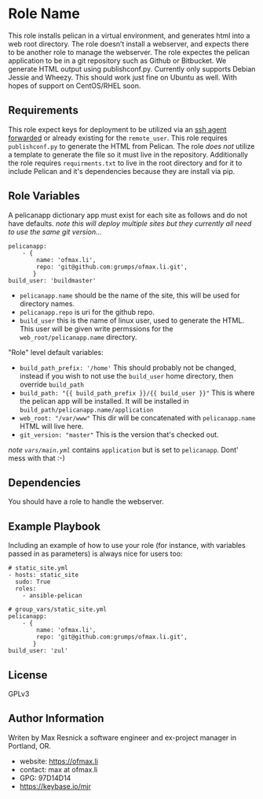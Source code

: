 Role Name
=========

This role installs pelican in a virtual environment, and generates html into a web root directory. The role doesn’t install a webserver, and expects there to be another role to manage the webserver. The role expectes the pelican application to be in a git repository such as Github or Bitbucket. We generate HTML output using publishconf.py. Currently only supports Debian Jessie and Wheezy. This should work just fine on Ubuntu as well. With hopes of support on CentOS/RHEL soon. 

Requirements
------------

This role expect keys for deployment to be utilized via an [ssh agent forwarded][1] or already existing for the `remote_user`.  This role requires `publishconf.py` to generate the HTML from Pelican. The role *does not* utilize a template to generate the file so it must live in the repository. Additionally the role requires `requirments.txt` to live in the root directory and for it to include Pelican and it's dependencies because they are install via pip.

Role Variables
--------------

A pelicanapp dictionary app must exist for each site as follows and do not have defaults. _note this will deploy multiple sites but they currently all need to use the same git version..._
```
pelicanapp:
    - {
        name: 'ofmax.li',
        repo: 'git@github.com:grumps/ofmax.li.git',
       }
build_user: 'buildmaster'
```
* `pelicanapp.name` should be the name of the site, this will be used for directory names.
* `pelicanapp.repo` is uri for the github repo.
* `build_user` this is the name of linux user, used to generate the HTML. This user will be given write permssions for the `web_root/pelicanapp.name` directory.

"Role" level default variables:
* `build_path_prefix: '/home'` This should probably not be changed, instead if you wish to not use the `build_user` home directory, then override `build_path`
* `build_path: "{{ build_path_prefix }}/{{ build_user }}"` This is where the pelican app will be installed. It will be installed in `build_path/pelicanapp.name/application`
* `web_root: "/var/www"` This dir will be concatenated with `pelicanapp.name` HTML will live here.
* `git_version: "master"` This is the version that's checked out.

_note `vars/main.yml`_ contains `application` but is set to `pelicanapp`. Dont' mess with that :-)

Dependencies
------------

You should have a role to handle the webserver.

Example Playbook
----------------

Including an example of how to use your role (for instance, with variables passed in as parameters) is always nice for users too:
```
# static_site.yml
- hosts: static_site
  sudo: True
  roles:
    - ansible-pelican
```

```
# group_vars/static_site.yml
pelicanapp:
    - {
        name: 'ofmax.li',
        repo: 'git@github.com:grumps/ofmax.li.git',
       }
build_user: 'zul'
```
License
-------

GPLv3

Author Information
------------------

Writen by Max Resnick a software engineer and ex-project manager in Portland, OR.

* website: https://ofmax.li
* contact: max at ofmax.li
* GPG: 97D14D14
* https://keybase.io/mjr

[1]: https://developer.github.com/guides/using-ssh-agent-forwarding/